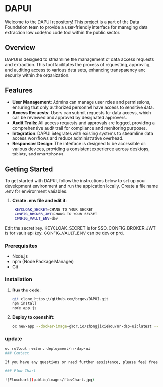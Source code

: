 # DAPUI

Welcome to the DAPUI repository! This project is a part of the Data Foundation team to provide a user-friendly interface for managing data extraction low code/no code tool within the public sector.

## Overview

DAPUI is designed to streamline the management of data access requests and extraction. This tool facilitates the process of requesting, approving, and auditing access to various data sets, enhancing transparency and security within the organization.

## Features

- **User Management**: Admins can manage user roles and permissions, ensuring that only authorized personnel have access to sensitive data.
- **Access Requests**: Users can submit requests for data access, which can be reviewed and approved by designated approvers.
- **Audit Trails**: All access requests and approvals are logged, providing a comprehensive audit trail for compliance and monitoring purposes.
- **Integration**: DAPUI integrates with existing systems to streamline data access workflows and reduce administrative overhead.
- **Responsive Design**: The interface is designed to be accessible on various devices, providing a consistent experience across desktops, tablets, and smartphones.

## Getting Started

To get started with DAPUI, follow the instructions below to set up your development environment and run the application locally.
Create a file name .env for environment variables.
1. **Create .env file and edit it**:
   ```sh
    KEYCLOAK_SECRET=CHANG TO YOUR SECRET
    CONFIG_BROKER_JWT=CHANG TO YOUR SECRET
    CONFIG_VAULT_ENV=dev

Edit the secret key. KEYCLOAK_SECRET is for SSO. CONFIG_BROKER_JWT is for vault api key. CONFIG_VAULT_ENV can be dev or prd.

### Prerequisites

- Node.js
- npm (Node Package Manager)
- Git

### Installation

1. **Run the code**:
   ```sh
   git clone https://github.com/bcgov/DAPUI.git
   npm install
   node app.js
   
2. **Deploy to openshift**:
   ```sh
   oc new-app --docker-image=ghcr.io/zhongjixiehou/nr-dap-ui:latest --name=nr-dap-ui
### update
   ```sh
   oc rollout restart deployment/nr-dap-ui
### Contact

If you have any questions or need further assistance, please feel free to reach out via email: NRM.DataFoundations at gov.bc.ca.

### Flow Chart

![Flowchart](public/images/flowChart.jpg)
